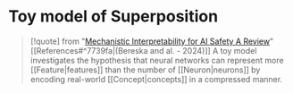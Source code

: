# Toy model of Superposition

>[!quote] from "[Mechanistic Interpretability for AI Safety A Review](https://leonardbereska.github.io/blog/2024/mechinterpreview/)" [[References#^7739fa|(Bereska and al. - 2024)]]
>A toy model investigates the hypothesis that neural networks can represent more [[Feature|features]] than the number of [[Neuron|neurons]] by encoding real-world [[Concept|concepts]] in a compressed manner.